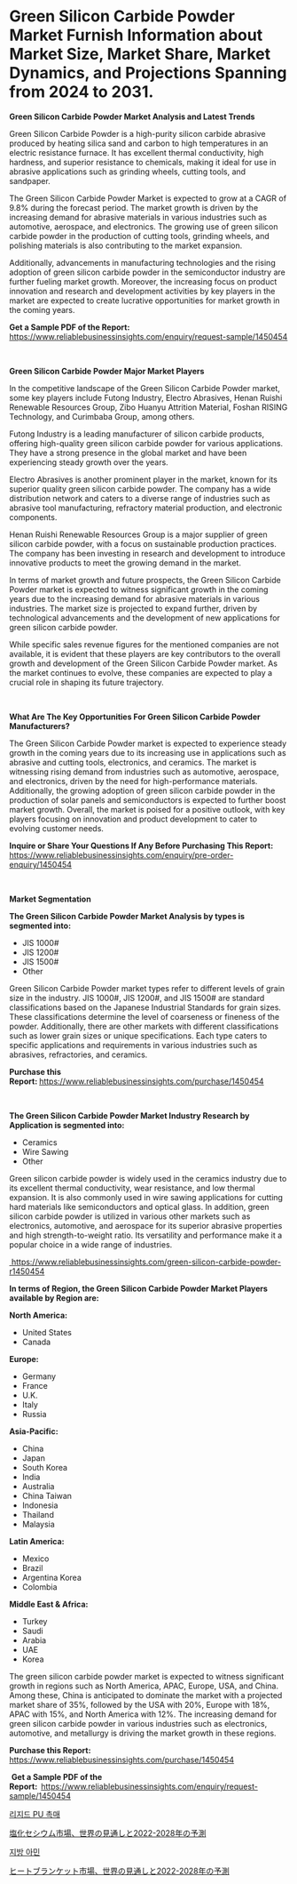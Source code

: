 <p><h1>Green Silicon Carbide Powder Market Furnish Information about Market Size, Market Share, Market Dynamics, and Projections Spanning from 2024 to 2031.</h1></p><p><strong>Green Silicon Carbide Powder Market Analysis and Latest Trends</strong></p>
<p><p>Green Silicon Carbide Powder is a high-purity silicon carbide abrasive produced by heating silica sand and carbon to high temperatures in an electric resistance furnace. It has excellent thermal conductivity, high hardness, and superior resistance to chemicals, making it ideal for use in abrasive applications such as grinding wheels, cutting tools, and sandpaper.</p><p>The Green Silicon Carbide Powder Market is expected to grow at a CAGR of 9.8% during the forecast period. The market growth is driven by the increasing demand for abrasive materials in various industries such as automotive, aerospace, and electronics. The growing use of green silicon carbide powder in the production of cutting tools, grinding wheels, and polishing materials is also contributing to the market expansion.</p><p>Additionally, advancements in manufacturing technologies and the rising adoption of green silicon carbide powder in the semiconductor industry are further fueling market growth. Moreover, the increasing focus on product innovation and research and development activities by key players in the market are expected to create lucrative opportunities for market growth in the coming years.</p></p>
<p><strong>Get a Sample PDF of the Report:&nbsp;</strong> <a href="https://www.reliablebusinessinsights.com/enquiry/request-sample/1450454">https://www.reliablebusinessinsights.com/enquiry/request-sample/1450454</a></p>
<p>&nbsp;</p>
<p><strong>Green Silicon Carbide Powder Major Market Players</strong></p>
<p><p>In the competitive landscape of the Green Silicon Carbide Powder market, some key players include Futong Industry, Electro Abrasives, Henan Ruishi Renewable Resources Group, Zibo Huanyu Attrition Material, Foshan RISING Technology, and Curimbaba Group, among others.</p><p>Futong Industry is a leading manufacturer of silicon carbide products, offering high-quality green silicon carbide powder for various applications. They have a strong presence in the global market and have been experiencing steady growth over the years.</p><p>Electro Abrasives is another prominent player in the market, known for its superior quality green silicon carbide powder. The company has a wide distribution network and caters to a diverse range of industries such as abrasive tool manufacturing, refractory material production, and electronic components.</p><p>Henan Ruishi Renewable Resources Group is a major supplier of green silicon carbide powder, with a focus on sustainable production practices. The company has been investing in research and development to introduce innovative products to meet the growing demand in the market.</p><p>In terms of market growth and future prospects, the Green Silicon Carbide Powder market is expected to witness significant growth in the coming years due to the increasing demand for abrasive materials in various industries. The market size is projected to expand further, driven by technological advancements and the development of new applications for green silicon carbide powder.</p><p>While specific sales revenue figures for the mentioned companies are not available, it is evident that these players are key contributors to the overall growth and development of the Green Silicon Carbide Powder market. As the market continues to evolve, these companies are expected to play a crucial role in shaping its future trajectory.</p></p>
<p>&nbsp;</p>
<p><strong>What Are The Key Opportunities For Green Silicon Carbide Powder Manufacturers?</strong></p>
<p><p>The Green Silicon Carbide Powder market is expected to experience steady growth in the coming years due to its increasing use in applications such as abrasive and cutting tools, electronics, and ceramics. The market is witnessing rising demand from industries such as automotive, aerospace, and electronics, driven by the need for high-performance materials. Additionally, the growing adoption of green silicon carbide powder in the production of solar panels and semiconductors is expected to further boost market growth. Overall, the market is poised for a positive outlook, with key players focusing on innovation and product development to cater to evolving customer needs.</p></p>
<p><strong>Inquire or Share Your Questions If Any Before Purchasing This Report:</strong> <a href="https://www.reliablebusinessinsights.com/enquiry/pre-order-enquiry/1450454">https://www.reliablebusinessinsights.com/enquiry/pre-order-enquiry/1450454</a></p>
<p>&nbsp;</p>
<p><strong>Market Segmentation</strong></p>
<p><strong>The Green Silicon Carbide Powder Market Analysis by types is segmented into:</strong></p>
<p><ul><li>JIS 1000#</li><li>JIS 1200#</li><li>JIS 1500#</li><li>Other</li></ul></p>
<p><p>Green Silicon Carbide Powder market types refer to different levels of grain size in the industry. JIS 1000#, JIS 1200#, and JIS 1500# are standard classifications based on the Japanese Industrial Standards for grain sizes. These classifications determine the level of coarseness or fineness of the powder. Additionally, there are other markets with different classifications such as lower grain sizes or unique specifications. Each type caters to specific applications and requirements in various industries such as abrasives, refractories, and ceramics.</p></p>
<p><strong>Purchase this Report:&nbsp;</strong><a href="https://www.reliablebusinessinsights.com/purchase/1450454">https://www.reliablebusinessinsights.com/purchase/1450454</a></p>
<p>&nbsp;</p>
<p><strong>The Green Silicon Carbide Powder Market Industry Research by Application is segmented into:</strong></p>
<p><ul><li>Ceramics</li><li>Wire Sawing</li><li>Other</li></ul></p>
<p><p>Green silicon carbide powder is widely used in the ceramics industry due to its excellent thermal conductivity, wear resistance, and low thermal expansion. It is also commonly used in wire sawing applications for cutting hard materials like semiconductors and optical glass. In addition, green silicon carbide powder is utilized in various other markets such as electronics, automotive, and aerospace for its superior abrasive properties and high strength-to-weight ratio. Its versatility and performance make it a popular choice in a wide range of industries.</p></p>
<p><a href="https://www.reliablebusinessinsights.com/green-silicon-carbide-powder-r1450454">&nbsp;https://www.reliablebusinessinsights.com/green-silicon-carbide-powder-r1450454</a></p>
<p><strong>In terms of Region, the Green Silicon Carbide Powder Market Players available by Region are:</strong></p>
<p>
    <p> <strong> North America: </strong>
        <ul>
            <li>United States</li>
            <li>Canada</li>
        </ul>
        </p> 
    <p> <strong> Europe: </strong>
        <ul>
            <li>Germany</li>
            <li>France</li>
            <li>U.K.</li>
            <li>Italy</li>
            <li>Russia</li>
        </ul>
        </p> 
    <p> <strong> Asia-Pacific: </strong>
        <ul>
            <li>China</li>
            <li>Japan</li>
            <li>South Korea</li>
            <li>India</li>
            <li>Australia</li>
            <li>China Taiwan</li>
            <li>Indonesia</li>
            <li>Thailand</li>
            <li>Malaysia</li>
        </ul>
        </p> 
    <p> <strong> Latin America: </strong>
        <ul>
            <li>Mexico</li>
            <li>Brazil</li>
            <li>Argentina Korea</li>
            <li>Colombia</li>
        </ul>
        </p> 
    <p> <strong> Middle East & Africa: </strong>
        <ul>
            <li>Turkey</li>
            <li>Saudi</li>
            <li>Arabia</li>
            <li>UAE</li>
            <li>Korea</li>
        </ul>
    </p>
    </p>
<p><p>The green silicon carbide powder market is expected to witness significant growth in regions such as North America, APAC, Europe, USA, and China. Among these, China is anticipated to dominate the market with a projected market share of 35%, followed by the USA with 20%, Europe with 18%, APAC with 15%, and North America with 12%. The increasing demand for green silicon carbide powder in various industries such as electronics, automotive, and metallurgy is driving the market growth in these regions.</p></p>
<p><strong>Purchase this Report: </strong><a href="https://www.reliablebusinessinsights.com/purchase/1450454">https://www.reliablebusinessinsights.com/purchase/1450454</a></p>
<p>&nbsp;<strong>Get a Sample PDF of the Report:&nbsp;&nbsp;</strong><a href="https://www.reliablebusinessinsights.com/enquiry/request-sample/1450454">https://www.reliablebusinessinsights.com/enquiry/request-sample/1450454</a></p>
<p><strong></strong></p>
<p><p><a href="https://medium.com/@brisamorar2023/2024%EB%85%84%EB%B6%80%ED%84%B0-2031%EB%85%84%EA%B9%8C%EC%A7%80-%EC%9D%98-cagr%EB%A1%9C-%EC%84%B1%EC%9E%A5%ED%95%98%EA%B3%A0-%EC%9E%88%EB%8A%94-rigid-pu-%EC%B4%89%EB%A7%A4-%EC%8B%9C%EC%9E%A5%EC%9D%98-%ED%81%AC%EA%B8%B0%EC%97%90-%EB%8C%80%ED%95%9C-%ED%86%B5%EC%B0%B0%EB%A0%A5-0e632691c2c1">리지드 PU 촉매</a></p><p><a href="https://medium.com/@mt14785/%E3%82%BB%E3%82%B7%E3%82%A6%E3%83%A0%E5%A1%A9%E5%8C%96%E7%89%A9%E5%B8%82%E5%A0%B4-%E3%82%B0%E3%83%AD%E3%83%BC%E3%83%90%E3%83%AB%E5%B1%95%E6%9C%9B%E5%8F%8A%E3%81%B32022%E5%B9%B4%E3%81%8B%E3%82%892028%E5%B9%B4%E3%81%BE%E3%81%A7%E3%81%AE%E4%BA%88%E6%B8%AC%E7%94%A3%E6%A5%AD%E5%88%86%E6%9E%90%E3%83%AC%E3%83%9D%E3%83%BC%E3%83%88-%E3%81%9D%E3%81%AE%E5%B8%82%E5%A0%B4%E8%A6%8F%E6%A8%A1-%E3%82%B7%E3%82%A7%E3%82%A2-%E3%82%A2%E3%83%97%E3%83%AA%E3%82%B1%E3%83%BC%E3%82%B7%E3%83%A7%E3%83%B3-%E5%9C%B0%E5%9F%9F-%E7%AB%B6%E4%BA%89%E6%88%A6%E7%95%A5%E3%81%AB%E3%82%88%E3%82%8B%E3%83%88%E3%83%AC%E3%83%B3%E3%83%89-2024%E5%B9%B4-2031%E5%B9%B4-70bbe6aa8a5a">塩化セシウム市場、世界の見通しと2022-2028年の予測</a></p><p><a href="https://medium.com/@brisamorar2023/%EC%A7%80%EB%B0%A9%EC%95%84%EB%AF%BC-%EC%8B%9C%EC%9E%A5-%EC%A0%84%EB%A7%9D-%EB%B0%8F-2024%EB%85%84%EB%B6%80%ED%84%B0-2031%EB%85%84%EA%B9%8C%EC%A7%80%EC%9D%98-%EC%98%88%EC%B8%A1-1a35011df14e">지방 아민</a></p><p><a href="https://medium.com/@mt14785/%E6%9A%96%E6%88%BF%E6%AF%9B%E5%B8%83%E5%B8%82%E5%A0%B4%E3%81%AE%E6%B4%9E%E5%AF%9F-%E3%82%B0%E3%83%AD%E3%83%BC%E3%83%90%E3%83%AB%E3%81%AA%E5%B1%95%E6%9C%9B%E3%81%A82022%E5%B9%B4%E3%81%8B%E3%82%892028%E5%B9%B4%E3%81%BE%E3%81%A7%E3%81%AE%E4%BA%88%E6%B8%AC-%E6%A5%AD%E7%95%8C-%E5%B8%82%E5%A0%B4%E3%81%AE%E8%B2%A1%E5%8B%99%E7%8A%B6%E6%B3%81-%E5%B8%82%E5%A0%B4%E8%A6%8F%E6%A8%A1-2031%E5%B9%B4%E3%81%BE%E3%81%A7%E3%81%AE%E5%8F%8E%E7%9B%8A%E5%88%86%E6%9E%90-bd26293ec272">ヒートブランケット市場、世界の見通しと2022-2028年の予測</a></p></p>